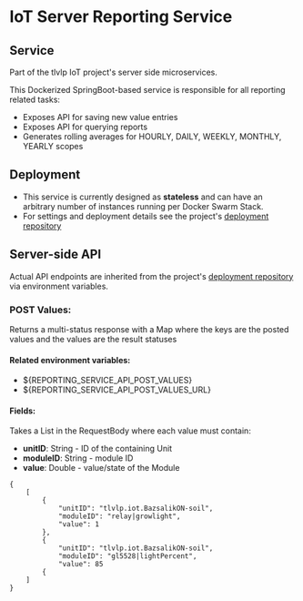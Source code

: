 # IoT Server Reporting Service

## Service
Part of the tlvlp IoT project's server side microservices.

This Dockerized SpringBoot-based service is responsible for all reporting related tasks:
- Exposes API for saving new value entries
- Exposes API for querying reports
- Generates rolling averages for HOURLY, DAILY, WEEKLY, MONTHLY, YEARLY scopes

## Deployment
- This service is currently designed as **stateless** and can have an arbitrary number of instances running per Docker Swarm Stack.
- For settings and deployment details see the project's [deployment repository](https://gitlab.com/tlvlp/iot.server.deployment)

## Server-side API
Actual API endpoints are inherited from the project's [deployment repository](https://gitlab.com/tlvlp/iot.server.deployment) via environment variables.

### POST Values:

Returns a multi-status response with a Map where the keys are the posted values and the values are the result statuses

#### Related environment variables:
- ${REPORTING_SERVICE_API_POST_VALUES}
- ${REPORTING_SERVICE_API_POST_VALUES_URL}

#### Fields:
Takes a List in the RequestBody where each value must contain:
- **unitID**: String - ID of the containing Unit
- **moduleID**: String - module ID
- **value**: Double - value/state of the Module

```
{ 
    [   
        {
            "unitID": "tlvlp.iot.BazsalikON-soil",
            "moduleID": "relay|growlight",
            "value": 1
        },
        {
            "unitID": "tlvlp.iot.BazsalikON-soil",
            "moduleID": "gl5528|lightPercent", 
            "value": 85
        {
    ]
}

```